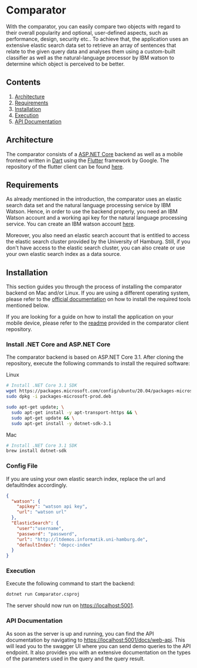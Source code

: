 # Comparator

With the comparator, you can easily compare two objects with regard to their overall popularity and optional, 
user-defined aspects, such as performance, design, security etc.. 
To achieve that, the application uses an extensive elastic search data set to retrieve an array of sentences
that relate to the given query data and analyses them using a custom-built classifier as well as the 
natural-language processor by IBM watson to determine which object is perceived to be better.

## Contents

1. [Architecture](#architecture)
2. [Requirements](#requirements)
3. [Installation](#installation)
4. [Execution](#execution)
5. [API Documentation](#api-documentation)

## Architecture
The comparator consists of a [ASP.NET Core](https://docs.microsoft.com/en-us/aspnet/core/?view=aspnetcore-3.1) backend as well as a mobile frontend written in [Dart](https://dart.dev) using the
[Flutter](https://flutter.dev) framework by Google. The repository of the flutter client can be found [here](https://github.com/P1NHE4D/ComparatorClient).

## Requirements
As already mentioned in the introduction, the comparator uses an elastic search data set and the natural language processing service
by IBM Watson. Hence, in order to use the backend properly, you need an IBM Watson account and a working api key for the 
natural language processing service. You can create an IBM watson account [here](https://developer.ibm.com).

Moreover, you also need an elastic search account that is entitled to access the elastic search cluster provided by the University of Hamburg.
Still, if you don't have access to the elastic search cluster, you can also create or use your own elastic search index as a data source.

## Installation
This section guides you through the process of installing the comparator backend on Mac and/or Linux. If you are using a different operating
system, please refer to the [official documentation](https://docs.microsoft.com/en-us/dotnet/core/install/) on how to install the required tools mentioned below.

If you are looking for a guide on how to install the application on your mobile device, please refer to the [readme](https://github.com/P1NHE4D/ComparatorClient)
provided in the comparator client repository.
### Install .NET Core and ASP.NET Core
The comparator backend is based on ASP.NET Core 3.1. After cloning the repository, execute the following commands
to install the required software:

Linux
```bash
# Install .NET Core 3.1 SDK
wget https://packages.microsoft.com/config/ubuntu/20.04/packages-microsoft-prod.deb -O packages-microsoft-prod.deb
sudo dpkg -i packages-microsoft-prod.deb

sudo apt-get update; \
  sudo apt-get install -y apt-transport-https && \
  sudo apt-get update && \
  sudo apt-get install -y dotnet-sdk-3.1
```

Mac
```bash
# Install .NET Core 3.1 SDK
brew install dotnet-sdk
```

### Config File
If you are using your own elastic search index, replace the url and defaultIndex accordingly.
```json
{
  "watson": {
    "apikey": "watson api key",
    "url": "watson url"
  },
  "ElasticSearch": {
    "user":"username",
    "password": "password",
    "url": "http://ltdemos.informatik.uni-hamburg.de",
    "defaultIndex": "depcc-index"
  }
}
```

### Execution
Execute the following command to start the backend:
```bash
dotnet run Comparator.csproj
```

The server should now run on [https://localhost:5001](https://localhost:5001).

### API Documentation
As soon as the server is up and running, you can find the API documentation by
navigating to [https://localhost:5001/docs/web-api](https://localhost:5001/docs/web-api). This will lead you to the
swagger UI where you can send demo queries to the API endpoint. It also provides
you with an extensive documentation on the types of the parameters used in the
query and the query result.
